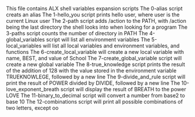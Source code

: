 This file contains ALX shell variables expansion scripts
The 0-alias script creats an alias
The 1-hello_you script prints hello user, where user is the current Linux user
The 2-path script adds /action to the PATH, with /action being the last directory the shell looks into when looking for a program
The 3-paths script counts the number of directory in PATH
The 4-global_variables script will list all environment variables
The 5-local_variables will list all local variables and environment variables, and functions
The 6-create_local_variable will create a new local variable with name, BEST, and value of School
The 7-create_global_variable script will create a new global variable
The 8-true_knowledge script prints the result of the addition of 128 with the value stored in the environment variable TRUEKNOWLEGE, followed by a new line
The 9-divide_and_rule script will print the result of POWER divided by DIVIDE, followed by a new line
The 10-love_exponent_breath script will display the result of BREATH to the power LOVE
The 11-binary_to_decimal script will convert a number from base2 to base 10
The 12-combinations script will print all possible combinations of two letters, except oo

